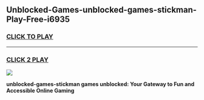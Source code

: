 
## Unblocked-Games-unblocked-games-stickman-Play-Free-i6935
<h3>
<a href="https://premium76.site?title=unblocked-games-stickman&ref=09A">CLICK TO PLAY</a></h3>
<hr>

<h3>
<a href="https://premium76.site?title=unblocked-games-stickman&ref=09A">CLICK 2 PLAY</a>
  
</h3>

<a href="https://premium76.site?title=unblocked-games-stickman&ref=09A"><img src="https://clearcache.store/games.png"></a>


**unblocked-games-stickman games unblocked: Your Gateway to Fun and Accessible Online Gaming**
